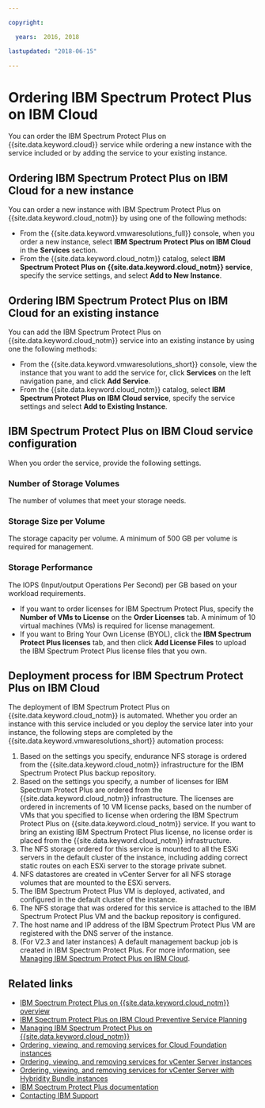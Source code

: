```yaml
---

copyright:

  years:  2016, 2018

lastupdated: "2018-06-15"

---
```


# Ordering IBM Spectrum Protect Plus on IBM Cloud

You can order the IBM Spectrum Protect Plus on {{site.data.keyword.cloud}} service while ordering a new instance with the service included or by adding the service to your existing instance.

## Ordering IBM Spectrum Protect Plus on IBM Cloud for a new instance

You can order a new instance with IBM Spectrum Protect Plus on {{site.data.keyword.cloud_notm}} by using one of the following methods:
* From the {{site.data.keyword.vmwaresolutions_full}} console, when you order a new instance, select **IBM Spectrum Protect Plus on IBM Cloud** in the **Services** section.
* From the {{site.data.keyword.cloud_notm}} catalog, select **IBM Spectrum Protect Plus on {{site.data.keyword.cloud_notm}} service**, specify the service settings, and select **Add to New Instance**.

## Ordering IBM Spectrum Protect Plus on IBM Cloud for an existing instance

You can add the IBM Spectrum Protect Plus on {{site.data.keyword.cloud_notm}} service into an existing instance by using one the following methods:
* From the {{site.data.keyword.vmwaresolutions_short}} console, view the instance that you want to add the service for, click **Services** on the left navigation pane, and click **Add Service**.
* From the {{site.data.keyword.cloud_notm}} catalog, select **IBM Spectrum Protect Plus on IBM Cloud service**, specify the service settings and select **Add to Existing Instance**.

## IBM Spectrum Protect Plus on IBM Cloud service configuration

When you order the service, provide the following settings.

### Number of Storage Volumes

The number of volumes that meet your storage needs.

### Storage Size per Volume

The storage capacity per volume. A minimum of 500 GB per volume is required for management.

### Storage Performance

The IOPS (Input/output Operations Per Second) per GB based on your workload requirements.
* If you want to order licenses for IBM Spectrum Protect Plus, specify the **Number of VMs to License** on the **Order Licenses** tab. A minimum of 10 virtual machines (VMs) is required for license management.
* If you want to Bring Your Own License (BYOL), click the **IBM Spectrum Protect Plus licenses** tab, and then click **Add License Files** to upload the IBM Spectrum Protect Plus license files that you own.

## Deployment process for IBM Spectrum Protect Plus on IBM Cloud

The deployment of IBM Spectrum Protect Plus on {{site.data.keyword.cloud_notm}} is automated. Whether you order an instance with this service included or you deploy the service later into your instance, the following steps are completed by the {{site.data.keyword.vmwaresolutions_short}} automation process:

1. Based on the settings you specify, endurance NFS storage is ordered from the {{site.data.keyword.cloud_notm}} infrastructure for the IBM Spectrum Protect Plus backup repository.
2. Based on the settings you specify, a number of licenses for IBM Spectrum Protect Plus are ordered from the  {{site.data.keyword.cloud_notm}} infrastructure. The licenses are ordered in increments of 10 VM license packs, based on the number of VMs that you specified to license when ordering the IBM Spectrum Protect Plus on {{site.data.keyword.cloud_notm}} service. If you want to bring an existing IBM Spectrum Protect Plus license, no license order is placed from the {{site.data.keyword.cloud_notm}} infrastructure.
3. The NFS storage ordered for this service is mounted to all the ESXi servers in the default cluster of the instance, including adding correct static routes on each ESXi server to the storage private subnet.
4. NFS datastores are created in vCenter Server for all NFS storage volumes that are mounted to the ESXi servers.
5. The IBM Spectrum Protect Plus VM is deployed, activated, and configured in the default cluster of the instance.
6. The NFS storage that was ordered for this service is attached to the IBM Spectrum Protect Plus VM and the backup repository is configured.
7. The host name and IP address of the IBM Spectrum Protect Plus VM are registered with the DNS server of the instance.
8. (For V2.3 and later instances) A default management backup job is created in IBM Spectrum Protect Plus. For more information, see [Managing IBM Spectrum Protect Plus on IBM Cloud](managingspp.html).

## Related links

* [IBM Spectrum Protect Plus on {{site.data.keyword.cloud_notm}} overview](spp_considerations.html)
* [IBM Spectrum Protect Plus on IBM Cloud Preventive Service Planning](http://www.ibm.com/support/docview.wss?uid=swg22012650)
* [Managing IBM Spectrum Protect Plus on {{site.data.keyword.cloud_notm}}](managingspp.html)
* [Ordering, viewing, and removing services for Cloud Foundation instances](../sddc/sd_addingremovingservices.html)
* [Ordering, viewing, and removing services for vCenter Server instances](../vcenter/vc_addingremovingservices.html)
* [Ordering, viewing, and removing services for vCenter Server with Hybridity Bundle instances](../vcenter/vc_hybrid_addingremovingservices.html)
* [IBM Spectrum Protect Plus documentation](https://www.ibm.com/support/knowledgecenter/en/SSNQFQ/landing/welcome_ssnqfq.html)
* [Contacting IBM Support](../vmonic/trbl_support.html)
